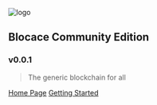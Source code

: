 ![logo](https://www.blocace.com/images/blocace-logo.png)

## Blocace Community Edition
### v0.0.1

> The generic blockchain for all

[Home Page](https://www.blocase.com)
[Getting Started](#blocace-in-10-minutes)